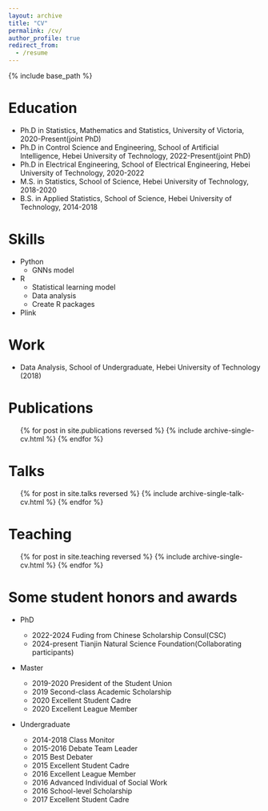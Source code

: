 ```yaml
---
layout: archive
title: "CV"
permalink: /cv/
author_profile: true
redirect_from:
  - /resume
---
```


{% include base_path %}

Education
======
* Ph.D in Statistics, Mathematics and Statistics, University of Victoria, 2020-Present(joint PhD)
* Ph.D in Control Science and Engineering, School of Artificial Intelligence, Hebei University of Technology, 2022-Present(joint PhD)
* Ph.D in Electrical Engineering, School of Electrical Engineering, Hebei University of Technology, 2020-2022
* M.S. in Statistics, School of Science, Hebei University of Technology, 2018-2020
* B.S. in Applied Statistics, School of Science, Hebei University of Technology, 2014-2018

Skills
======
* Python
  * GNNs model
* R
  * Statistical learning model
  * Data analysis
  * Create R packages
* Plink

Work
======
* Data Analysis, School of Undergraduate, Hebei University of Technology (2018)
  
Publications
======
  <ul>{% for post in site.publications reversed %}
    {% include archive-single-cv.html %}
  {% endfor %}</ul>
  
Talks
======
  <ul>{% for post in site.talks reversed %}
    {% include archive-single-talk-cv.html  %}
  {% endfor %}</ul>
  
Teaching
======
  <ul>{% for post in site.teaching reversed %}
    {% include archive-single-cv.html %}
  {% endfor %}</ul>
  
Some student honors and awards
======
* PhD
  * 2022-2024 Fuding from Chinese Scholarship Consul(CSC)
  * 2024-present Tianjin Natural Science Foundation(Collaborating participants)

* Master
  * 2019-2020 President of the Student Union
  * 2019 Second-class Academic Scholarship
  * 2020 Excellent Student Cadre
  * 2020 Excellent League Member
 
* Undergraduate
  * 2014-2018 Class Monitor
  * 2015-2016 Debate Team Leader
  * 2015 Best Debater
  * 2015 Excellent Student Cadre
  * 2016 Excellent League Member
  * 2016 Advanced Individual of Social Work
  * 2016 School-level Scholarship
  * 2017 Excellent Student Cadre

